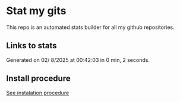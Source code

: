 # Stat my gits

This repo is an automated stats builder for all my github repositories.

## Links to stats


Generated on 02/ 8/2025 at 00:42:03 in 0 min, 2 seconds.

## Install procedure

[See instalation procedure](./src/install.md)
